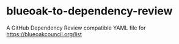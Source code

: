 # blueoak-to-dependency-review
A GitHub Dependency Review compatible YAML file for https://blueoakcouncil.org/list
